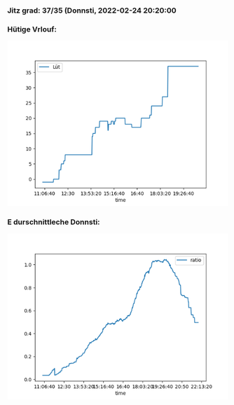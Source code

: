 ### Jitz grad: 37/35 (Donnsti, 2022-02-24 20:20:00

### Hütige Vrlouf:
![Graph](Today.png)

### E durschnittleche Donnsti:
![Graph](Donnsti.png)